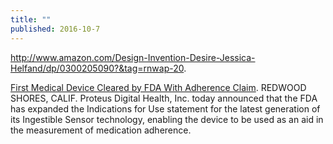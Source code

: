 ```yaml
---
title: ""
published: 2016-10-7
---
```




<a href="http://www.amazon.com/Design-Invention-Desire-Jessica-Helfand/dp/0300205090?&tag=rnwap-20" target="_blank">http://www.amazon.com/Design-Invention-Desire-Jessica-Helfand/dp/0300205090?&tag=rnwap-20</a>. 




<a href="http://www.proteus.com/press-releases/first-medical-device-cleared-by-fda-with-adherence-claim/" target="_blank">First Medical Device Cleared by FDA With Adherence Claim</a>. REDWOOD SHORES, CALIF.  Proteus Digital Health, Inc. today announced that the FDA has expanded the Indications for Use statement for the latest generation of its Ingestible Sensor technology, enabling the device to be used as an aid in the measurement of medication adherence.

